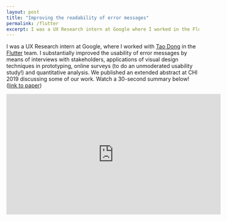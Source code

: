 ```yaml
---
layout: post
title: "Improving the readability of error messages"
permalink: /flutter
excerpt: I was a UX Research intern at Google where I worked in the Flutter team to improve the usability of error messages, by means of interviews with stakeholders, applications of visual design techniques in prototyping, online surveys and quantitative analysis. ![grid of visual design variations of an error message](/assets/variations.png)
---
```


I was a UX Research intern at Google, where I worked with [Tao Dong](https://www.taodong.net) in the [Flutter](https://flutter.io) team. I substantially improved the usability of error messages by means of interviews with stakeholders, applications of visual design techniques in prototyping, online surveys (to do an unmoderated usability study!) and quantitative analysis. We published an extended abstract at CHI 2019 discussing some of our work. Watch a 30-second summary below! ([link to paper](/files/error-messages-chi2019-khandwala.pdf))

<iframe width="560" height="315" src="https://www.youtube.com/embed/Sd2UweBhUc0" frameborder="0" allow="accelerometer; autoplay; clipboard-write; encrypted-media; gyroscope; picture-in-picture" allowfullscreen></iframe>
